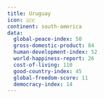 ```yaml
---
title: Uruguay
icon: 🇺🇾
continent: south-america
data:
  global-peace-index: 50
  gross-domestic-product: 84
  human-development-index: 52
  world-happiness-report: 26
  cost-of-living: 110
  good-country-index: 45
  global-freedom-score: 11
  democracy-index: 14
---
```

